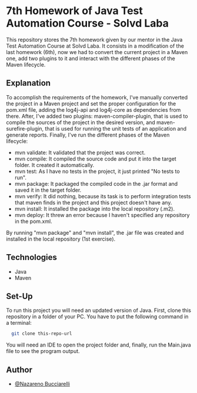 # 7th Homework of Java Test Automation Course - Solvd Laba
This repository stores the 7th homework given by our mentor in the Java Test
Automation Course at Solvd Laba. It consists in a modification of the last
homework (6th), now we had to convert the current project in a Maven one,
add two plugins to it and interact with the different phases of the Maven 
lifecycle.

## Explanation

To accomplish the requirements of the homework, I've manually converted the 
project in a Maven project and set the proper configuration for the pom.xml
file, adding the log4j-api and log4j-core as dependencies from there.
After, I've added two plugins: maven-compiler-plugin, that is used to compile 
the sources of the project in the desired version, and maven-surefire-plugin,
that is used for running the unit tests of an application and generate reports.
Finally, I've run the different phases of the Maven lifecycle:
- mvn validate: It validated that the project was correct.
- mvn compile: It compiled the source code and put it into the target folder. It created it automatically.
- mvn test: As I have no tests in the project, it just printed "No tests to run".
- mvn package: It packaged the compiled code in the .jar format and saved it in the target folder.
- mvn verify: It did nothing, because its task is to perform integration tests that maven finds in the project and this project doesn't have any.
- mvn install: It installed the package into the local repository (.m2).
- mvn deploy: It threw an error because I haven't specified any repository in the pom.xml.

By running "mvn package" and "mvn install", the .jar file was created and installed
in the local repository (1st exercise).

## Technologies

- Java
- Maven

## Set-Up

To run this project you will need an updated version of Java.
First, clone this repository in a folder of your PC.
You have to put the following command in a terminal:

```bash
  git clone this-repo-url
```
You will need an IDE to open the project folder and, finally, run the Main.java
file to see the program output.

## Author

- [@Nazareno Bucciarelli](https://github.com/nazabucciarelli)

